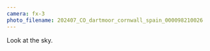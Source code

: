 ```yaml
---
camera: fx-3
photo_filename: 202407_CO_dartmoor_cornwall_spain_000098210026
---
```


Look at the sky.

